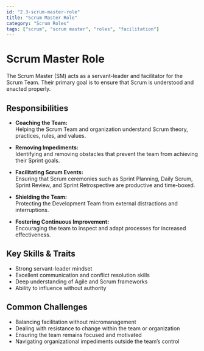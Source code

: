 ```yaml
---
id: "2.3-scrum-master-role"
title: "Scrum Master Role"
category: "Scrum Roles"
tags: ["scrum", "scrum master", "roles", "facilitation"]
---
```


# Scrum Master Role

The Scrum Master (SM) acts as a servant-leader and facilitator for the Scrum Team. Their primary goal is to ensure that Scrum is understood and enacted properly.

## Responsibilities

- **Coaching the Team:**  
  Helping the Scrum Team and organization understand Scrum theory, practices, rules, and values.  

- **Removing Impediments:**  
  Identifying and removing obstacles that prevent the team from achieving their Sprint goals.  

- **Facilitating Scrum Events:**  
  Ensuring that Scrum ceremonies such as Sprint Planning, Daily Scrum, Sprint Review, and Sprint Retrospective are productive and time-boxed.  

- **Shielding the Team:**  
  Protecting the Development Team from external distractions and interruptions.  

- **Fostering Continuous Improvement:**  
  Encouraging the team to inspect and adapt processes for increased effectiveness.

## Key Skills & Traits

- Strong servant-leader mindset  
- Excellent communication and conflict resolution skills  
- Deep understanding of Agile and Scrum frameworks  
- Ability to influence without authority  

## Common Challenges

- Balancing facilitation without micromanagement  
- Dealing with resistance to change within the team or organization  
- Ensuring the team remains focused and motivated  
- Navigating organizational impediments outside the team’s control  


